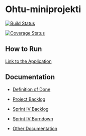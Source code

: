 # Ohtu-miniprojekti

[![Build Status](https://travis-ci.org/eturivi/ohtu-miniprojekti.svg?branch=master)](https://travis-ci.org/eturivi/ohtu-miniprojekti)

[![Coverage Status](https://coveralls.io/repos/github/eturivi/ohtu-miniprojekti/badge.svg?branch=master)](https://coveralls.io/github/eturivi/ohtu-miniprojekti)

## How to Run
[Link to the Application](https://eturivi.herokuapp.com)

## Documentation
- [Definition of Done](https://github.com/eturivi/ohtu-miniprojekti/blob/master/documentation/DoD.md)

- [Project Backlog](https://trello.com/b/8Wocccve)

- [Sprint IV Backlog](https://trello.com/b/mfBnC2IC)

- [Sprint IV Burndown](https://docs.google.com/spreadsheets/d/10TIlJbe4Rb3yK2RdKURmlTuV4c97G1W0UZRpWwRa58w/edit?usp=sharing)

- [Other Documentation](https://github.com/eturivi/ohtu-miniprojekti/tree/master/documentation)
